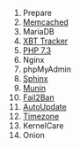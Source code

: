 1. Prepare
2. <a href="https://github.com/anilibria/docs/blob/master/install/memcached.md">Memcached</a>
3. MariaDB
4. <a href="https://github.com/anilibria/docs/blob/master/install/xbt_tracker.md">XBT Tracker</a>
5. <a href="https://github.com/anilibria/docs/blob/master/install/php73.md">PHP 7.3</a>
6. Nginx 
7. phpMyAdmin
8. <a href="https://github.com/anilibria/docs/blob/master/install/sphinx.md">Sphinx</a>
9. <a href="https://github.com/anilibria/docs/blob/master/install/munin.md">Munin</a>
10. <a href="https://github.com/anilibria/docs/blob/master/install/fail2ban.md">Fail2Ban</a>
11. <a href="https://github.com/anilibria/docs/blob/master/install/autoupdate.md">AutoUpdate</a>
12. <a href="https://github.com/anilibria/docs/blob/master/install/timezone.md">Timezone</a>
13. KernelCare
14. Onion
